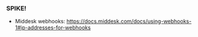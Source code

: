 ### SPIKE!


* Middesk webhooks: https://docs.middesk.com/docs/using-webhooks-1#ip-addresses-for-webhooks 